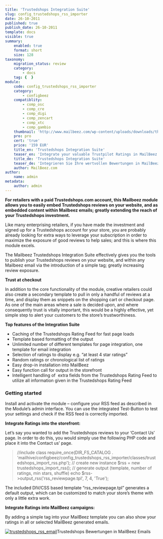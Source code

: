 ```yaml
---
title: 'Trustedshops Integration Suite'
slug: config_trustedshops_rss_importer
date: 26-10-2011
published: true
publish_date: 26-10-2011
template: docs
visible: true
summary:
    enabled: true
    format: short
    size: 128
taxonomy:
    migration_status: review
    category:
        - docs
    tag: {  }
module:
    code: config_trustedshops_rss_importer
    category:
        - configbeez
    compatiblity:
        - comp_osc
        - comp_cre
        - comp_digi
        - comp_zencart
        - comp_xtc
        - comp_gambio
    thumbnail: 'http://www.mailbeez.com/wp-content/uploads/downloads/thumbnails/2011/10/icon_328.png'
    pro: pro
    cert: 'true'
    price: '159 EUR'
    title_en: 'Trustedshops Integration Suite'
    teaser_en: 'Integrate your valuable Trustpilot Ratings in MailBeez Campaigs and your Storefront (SEO)'
    title_de: 'Trustedshops Integration Suite'
    teaser_de: 'Integrieren Sie Ihre wertvollen Bewertungen in MailBeez Kampagnen und den Shop (SEO)'
    author: MailBeez.com
author:
    name: admin
metadata:
    author: admin
---
```


**For retailers with a paid Trustedshops.com account, this Mailbeez module allows you to easily embed Trustedshops reviews on your website, and as embedded content within Mailbeez emails; greatly extending the reach of your Trustedshops investment.**

Like many enterprising retailers, if you have made the investment and signed up for a Trustedshops account for your store, you are probably already looking for extra ways to leverage your subscription in order to maximize the exposure of good reviews to help sales; and this is where this module excels.

The Mailbeez Trustedshops Integration Suite effectively gives you the tools to publish your Trustedshops reviews on your website, and within any Mailbeez email via the introduction of a simple tag; greatly increasing review exposure.

**Trust at checkout**

In addition to the core functionality of the module, creative retailers could also create a secondary template to pull in only a handful of reviews at a time, and display them as snippets on the shopping cart or checkout page. As one of the main areas where a sale is decided upon, and where consequently trust is vitally important, this would be a highly effective, yet simple step to alert your customers to the store’s trustworthiness.

**Top features of the Integration Suite**

- Caching of the Trustedshops Rating Feed for fast page loads
- Template based formatting of the output
- Unlimited number of different templates for page integration, one template for email integration
- Selection of ratings to display e.g. “at least 4 star ratings”
- Random ratings or chronological list of ratings
- Easy drop-in installation into MailBeez
- Easy function call for output in the storefront
- Intelligent handling of  extra fields from the Trustedshops Rating Feed to utilize all information given in the Trustedshops Rating Feed

### Getting started

Install and activate the module – configure your RSS feed as described in the Module’s admin interface. You can use the integrated Test-Button to test your settings and check if the RSS feed is correctly imported.

**Integrate Ratings into the storefront:**

Let’s say you wanted to add the Trustedshops reviews to your ‘Contact Us’ page. In order to do this, you would simply use the following PHP code and place it into the Contact us’ page.

> //include class
>     require_once(DIR_FS_CATALOG . 'mailhive/configbeez/config_trustedshops_rss_importer/classes/trustedshops_import_rss.php');
>     // create new instance
>     $rss = new trustedshops_import_rss();
>     // generate output (template, number of ratings, min stars, shuffle)
>     echo $rss->output_rss('rss_reviewpage.tpl', 7, 4, 'True');

The included DIV/CSS based template “rss\_reviewpage.tpl” generates a default output, which can be customized to match your store’s theme with only a little extra work.

**Integrate Ratings into MailBeez campaigns:**

By adding a simple tag into your MailBeez template you can also show your ratings in all or selected MailBeez generated emails.

[![](http://www.mailbeez.com/wp-content/uploads/2011/10/trustedshops_rss_email-250x167.png "trustedshops_rss_email")](http://www.mailbeez.com/wp-content/uploads/2011/10/trustedshops_rss_email.png)Trustedshops Bewertungen in MailBeez Emails
